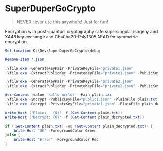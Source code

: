 # SuperDuperGoCrypto

> NEVER never use this anywhere! Just for fun!

Encryption with post-quantum cryptography safe supersingular isogeny and X448 key exchange and ChaCha20-Poly1305 AEAD for symmetric  encryption.

```powershell
Set-Location C:\Dev\SuperDuperGoCrypto\debug

Remove-Item *.json

.\file.exe -GenerateKeyPair -PrivateKeyFile="private1.json"
.\file.exe -ExtractPublicKey -PrivateKeyFile="private1.json" -PublicKeyFile="public1.json"

.\file.exe -GenerateKeyPair -PrivateKeyFile="private2.json"
.\file.exe -ExtractPublicKey -PrivateKeyFile="private2.json" -PublicKeyFile="public2.json"

Set-Content -Value "Hallo World!" -Path plain.txt
.\file.exe -Encrypt -PublicKeyFile="public1.json" -PlainFile plain.txt -CipherFile cipher.json
.\file.exe -Decrypt -PrivateKeyFile="private1.json" -PlainFile plain_decrypted.txt -CipherFile cipher.json

Write-Host ("Plain:   {0}" -f (Get-Content plain.txt))
Write-Host ("Decrypt: {0}" -f (Get-Content plain_decrypted.txt))

if ((Get-Content plain.txt) -eq (Get-Content plain_decrypted.txt)) {
    Write-Host "OK" -ForegroundColor Green
}else {
    Write-Host "Error" -ForegroundColor Red
}
```
